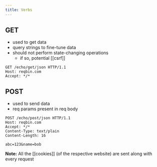 ```yaml
---
title: Verbs
---
```


## GET

* used to get data
* query strings to fine-tune data
* should not perform state-changing operations
  * if so, potential [[csrf]]

```http
GET /echo/get/json HTTP/1.1
Host: reqbin.com
Accept: */*
```

## POST

* used to send data
* req params present in req body

```http
POST /echo/post/json HTTP/1.1
Host: reqbin.com
Accept: */*
Content-Type: text/plain
Content-Length: 16

abc=123&name=bob
```

**Note:** All the [[cookies]] (of the respective website) are sent along with every request
